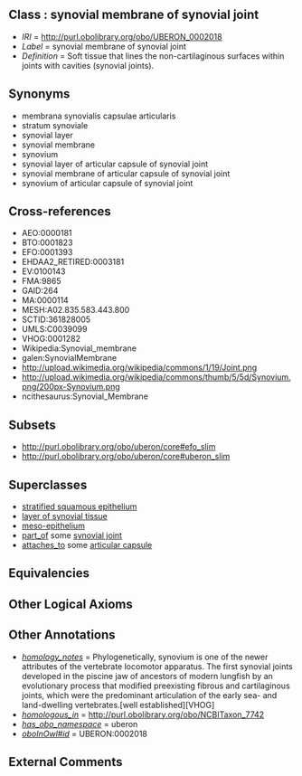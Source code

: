 
## Class : synovial membrane of synovial joint

 * *IRI* = http://purl.obolibrary.org/obo/UBERON_0002018
 * *Label* = synovial membrane of synovial joint
 * *Definition* = Soft tissue that lines the non-cartilaginous surfaces within joints with cavities (synovial joints).

## Synonyms

 * membrana synovialis capsulae articularis
 * stratum synoviale
 * synovial layer
 * synovial membrane
 * synovium
 * synovial layer of articular capsule of synovial joint
 * synovial membrane of articular capsule of synovial joint
 * synovium of articular capsule of synovial joint

## Cross-references

 * AEO:0000181
 * BTO:0001823
 * EFO:0001393
 * EHDAA2_RETIRED:0003181
 * EV:0100143
 * FMA:9865
 * GAID:264
 * MA:0000114
 * MESH:A02.835.583.443.800
 * SCTID:361828005
 * UMLS:C0039099
 * VHOG:0001282
 * Wikipedia:Synovial_membrane
 * galen:SynovialMembrane
 * http://upload.wikimedia.org/wikipedia/commons/1/19/Joint.png
 * http://upload.wikimedia.org/wikipedia/commons/thumb/5/5d/Synovium.png/200px-Synovium.png
 * ncithesaurus:Synovial_Membrane

## Subsets

 * http://purl.obolibrary.org/obo/uberon/core#efo_slim
 * http://purl.obolibrary.org/obo/uberon/core#uberon_slim

## Superclasses

 * [stratified squamous epithelium](../../UBERON/15/UBERON_0006915.md)
 * [layer of synovial tissue](../../UBERON/16/UBERON_0007616.md)
 * [meso-epithelium](../../UBERON/75/UBERON_0012275.md)
 * [part_of](../../BFO/50/BFO_0000050.md) some [synovial joint](../../UBERON/17/UBERON_0002217.md)
 * [attaches_to](../../RO/71/RO_0002371.md) some [articular capsule](../../UBERON/84/UBERON_0001484.md)

## Equivalencies


## Other Logical Axioms


## Other Annotations

 * *[homology_notes](../../UBPROP/03/UBPROP_0000003.md)* = Phylogenetically, synovium is one of the newer attributes of the vertebrate locomotor apparatus. The first synovial joints developed in the piscine jaw of ancestors of modern lungfish by an evolutionary process that modified preexisting fibrous and cartilaginous joints, which were the predominant articulation of the early sea- and land-dwelling vertebrates.[well established][VHOG]
 * *[homologous_in](../../core#homologous/in/core#homologous_in.md)* = http://purl.obolibrary.org/obo/NCBITaxon_7742
 * *[has_obo_namespace](../../ce/oboInOwl#hasOBONamespace.md)* = uberon
 * *[oboInOwl#id](../../id/oboInOwl#id.md)* = UBERON:0002018

## External Comments

